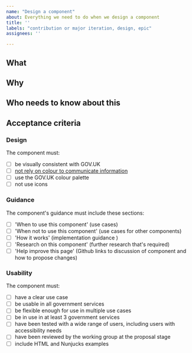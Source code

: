 ```yaml
---
name: "Design a component"
about: Everything we need to do when we design a component
title: ''
labels: "contribution or major iteration, design, epic"
assignees: ''

---
```


## What
<!-- Add name of component, plus any relevant links (for example, community backlog issues and comments, pull requests for the component and its guidance) -->

## Why
<!-- Add reason for designing the component -->

## Who needs to know about this
<!-- Add team roles involved in designing the component -->

## Acceptance criteria
<!-- Customise, and add component-specific checklist items to, this list of criteria all components need to meet -->
### Design
The component must:
- [ ] be visually consistent with GOV.UK
- [ ] [not rely on colour to communicate information](https://www.w3.org/WAI/WCAG21/Understanding/use-of-color.html)
- [ ] use the GOV.UK colour palette
- [ ] not use icons

### Guidance
The component's guidance must include these sections:
- [ ] 'When to use this component' (use cases)
- [ ] 'When not to use this component' (use cases for other components)
- [ ] 'How it works' (implementation guidance )
- [ ] 'Research on this component' (further research that's required)
- [ ] 'Help improve this page' (Github links to discussion of component and how to propose changes)

### Usability
The component must:
- [ ] have a clear use case
- [ ] be usable in all government services
- [ ] be flexible enough for use in multiple use cases
- [ ] be in use in at least 3 government services
- [ ] have been tested with a wide range of users, including users with accessibility needs
- [ ] have been reviewed by the working group at the proposal stage
- [ ] include HTML and Nunjucks examples
